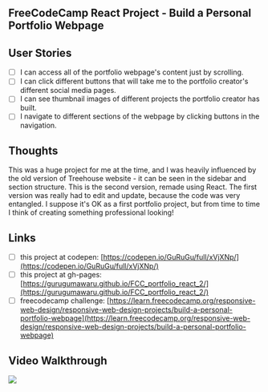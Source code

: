 ## FreeCodeCamp React Project - Build a Personal Portfolio Webpage

## User Stories
- [ ] I can access all of the portfolio webpage's content just by scrolling.
- [ ] I can click different buttons that will take me to the portfolio creator's different social media pages.
- [ ] I can see thumbnail images of different projects the portfolio creator has built.
- [ ] I navigate to different sections of the webpage by clicking buttons in the navigation.

## Thoughts
This was a huge project for me at the time, and I was heavily influenced by the old version of Treehouse website - it can be seen in the sidebar and section structure. This is the second version, remade using React. The first version was really had to edit and update, because the code was very entangled. I suppose it's OK as a first portfolio project, but from time to time I think of creating something professional looking!

## Links
- [ ] this project at codepen: [https://codepen.io/GuRuGu/full/xVjXNp/](https://codepen.io/GuRuGu/full/xVjXNp/)
- [ ] this project at gh-pages: [https://gurugumawaru.github.io/FCC_portfolio_react_2/](https://gurugumawaru.github.io/FCC_portfolio_react_2/)
- [ ] freecodecamp challenge: [https://learn.freecodecamp.org/responsive-web-design/responsive-web-design-projects/build-a-personal-portfolio-webpage](https://learn.freecodecamp.org/responsive-web-design/responsive-web-design-projects/build-a-personal-portfolio-webpage)

## Video Walkthrough
![](https://github.com/gurugumawaru/FCC_portfolio_react_2/blob/master/FCC_Portfolio.gif)
